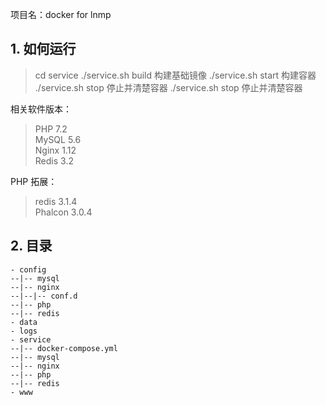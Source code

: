 项目名：docker for lnmp

## 1. 如何运行

> cd service
 ./service.sh build 构建基础镜像 
 ./service.sh start 构建容器 
 ./service.sh stop 停止并清楚容器 
 ./service.sh stop 停止并清楚容器 

相关软件版本：  
>PHP 7.2  
 MySQL 5.6  
 Nginx 1.12  
 Redis 3.2

PHP 拓展：
>redis 3.1.4  
Phalcon 3.0.4

## 2. 目录

```shell
- config
--|-- mysql
--|-- nginx
--|--|-- conf.d
--|-- php
--|-- redis
- data
- logs 
- service 
--|-- docker-compose.yml
--|-- mysql
--|-- nginx
--|-- php
--|-- redis
- www


